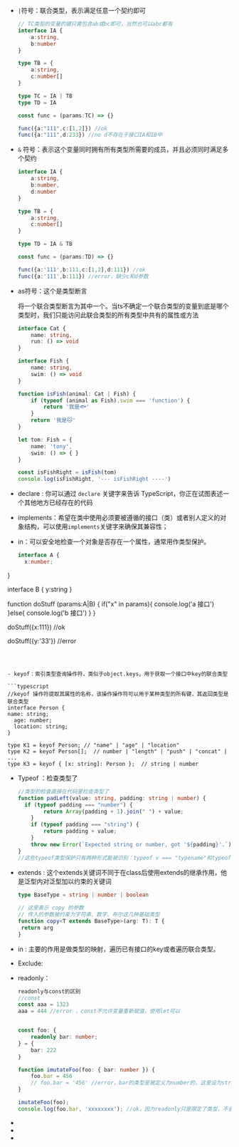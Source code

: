 - `|`符号：联合类型，表示满足任意一个契约即可

  ```typescript
  // TC类型的变量的键只需包含ab或bc即可，当然也可以abc都有
  interface IA {
      a:string,
      b:number
  }
  
  type TB = {
      a:string,
      c:number[]
  }
  
  type TC = IA | TB
  type TD = IA
  
  const func = (params:TC) => {}
  
  func({a:"111",c:[1,2]}) //ok
  func({a:"111",d:233}) //no d不存在于接口IA和IB中
  ```

  

- `&` 符号：表示这个变量同时拥有所有类型所需要的成员，并且必须同时满足多个契约

  ```typescript
  interface IA {
      a:string,
      b:number,
      d:number
  }
  
  type TB = {
      a:string,
      c:number[]
  }
  
  type TD = IA & TB
  
  const func = (params:TD) => {}
  
  func({a:'111',b:111,c:[1,2],d:111}) //ok
  func({a:'111',b:111}) //error，缺少c和d参数
  ```

- as符号：这个是类型断言

  将一个联合类型断言为其中一个。当ts不确定一个联合类型的变量到底是哪个类型时，我们只能访问此联合类型的所有类型中共有的属性或方法

  ```typescript
  interface Cat {
      name: string,
      run: () => void
  }
  
  interface Fish {
      name: string,
      swim: () => void
  }
  
  function isFish(animal: Cat | Fish) {
      if (typeof (animal as Fish).swim === 'function') {
          return '我是🐟'
      }
      return '我是🐱'
  }
  
  let tom: Fish = {
      name: 'tony',
      swim: () => { }
  }
  
  const isFishRight = isFish(tom)
  console.log(isFishRight, '--- isFishRight ----')
  
  ```

  

- declare : 你可以通过 `declare` 关键字来告诉 TypeScript，你正在试图表述一个其他地方已经存在的代码

- implements：希望在类中使用必须要被遵循的接口（类）或者别人定义的对象结构，可以使用`implements`关键字来确保其兼容性；

  

- in：可以安全地检查一个对象是否存在一个属性，通常用作类型保护。

  ```typescript
  interface A {
    x:number;
}
  
  interface B {
    y:string
  }
  
  function doStuff (params:A|B) {
    if("x" in params){
      console.log('a 接口')
    }else{
      console.log('b 接口')
    }
  }
  
  doStuff({x:111}) //ok
  
  doStuff({y:'33'}) //error
  ```
  
  
  
- keyof：索引类型查询操作符，类似于object.keys，用于获取一个接口中key的联合类型

  ```typescript
  //keyof 操作符提取其属性的名称，该操作操作符可以用于某种类型的所有键，其返回类型是联合类型
  interface Person {
  name: string;
    age: number;
    location: string;
  }
  
  type K1 = keyof Person; // "name" | "age" | "location"
  type K2 = keyof Person[];  // number | "length" | "push" | "concat" | ...
  type K3 = keyof { [x: string]: Person };  // string | number
  ```
  
  
  
- Typeof ：检查类型了

  ```typescript
  //类型的检查直接在代码里检查类型了
  function padLeft(value: string, padding: string | number) {
    if (typeof padding === "number") {
          return Array(padding + 1).join(" ") + value;
      }
      if (typeof padding === "string") {
          return padding + value;
      }
      throw new Error(`Expected string or number, got '${padding}'.`);
  }
  //这些typeof类型保护只有两种形式能被识别：typeof v === "typename"和typeof v !== "typename"，"typename"必须是"number"，"string"，"boolean"或"symbol"。 但是TypeScript并不会阻止你与其它字符串比较，语言不会把那些表达式识别为类型保护
  ```
  
- extends : 这个extends关键词不同于在class后使用extends的继承作用，他是泛型内对泛型加以约束的关键词

  ```typescript
  type BaseType = string | number | boolean
   
  // 这里表示 copy 的参数
  // 传入的参数被约束为字符串、数字、布尔这几种基础类型
  function copy<T extends BaseType>(arg: T): T {
   return arg
  }
  ```

- in : 主要的作用是做类型的映射，遍历已有接口的key或者遍历联合类型。

- Exclude:

- readonly：

  ```typescript
  readonly与const的区别
  //const
  const aaa = 1323
  aaa = 444 //error ，const不允许变量重新赋值，使用let可以
  
  
  const foo: {
      readonly bar: number;
  } = {
      bar: 222
  }
  
  function imutateFoo(foo: { bar: number }) {
      foo.bar = 456
      // foo.bar = '456' //error，bar的类型是被定义为number的，这里设为string就会报错
  }
  
  imutateFoo(foo);
  console.log(foo.bar, 'xxxxxxxx'); //ok，因为readonly只是限定了类型，不会限定变量赋值。
  
  ```

  

- 

- 

- 

  